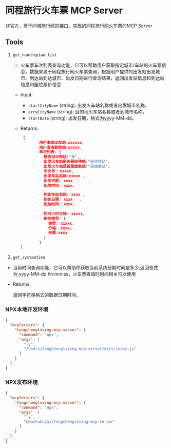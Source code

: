 # 同程旅行火车票 MCP Server

非官方，基于同城旅行网的接口，实现的同程旅行网火车票的MCP Server

## Tools

1. `get_huochepiao_list`
   - 火车票车次列表查询功能，它可以帮助用户获取指定城市/车站的火车票信息，数据来源于同程旅行网火车票查询，根据用户提供的出发站出发城市、到达站到达城市、出发日期进行查询结果，返回出发站信息和到达站信息和座位票价信息
   
   - Input: 
     - `startCityName` (string): 出发火车站名称或者出发城市名称。
     - `arryCityName` (string): 目的地火车站名称或者到城市名称。
     - `startDate` (string): 出发日期，格式为yyyy-MM-dd。
     
   - Returns: 
   
     ```json
      {
             用户查询出发站:xxxxxx,
             用户查询到达站:xxxxx,
             车次列表: {
               是否当日到达:"是",
               出发火车站是否是经停站:"是经停站",
               出发火车站是否是始发站:"是始发站",
               车次号: xxxxx,
               出发车站名称:xxxxx	,
               出发日期: xxxx		,
               出发时间: xxxx,
     
               到达车站名称: xxxx	,
               到达日期: xxxx	,
               到达时间: xxxx,
             
               历时小时分钟: xxxxx,
               座位类型: {
                 类型: xxxxx,
                 价格: xxxx,
                 余票:xxxx
               }
             }
     }
     ```
 2. `get_systemtime`
   - 当前时间查询功能，它可以帮助你获取当前系统日期时间是多少,返回格式为:yyyy-MM-dd hh:mm:ss，火车票查询时时间相关可以使用

   - Returns:

     返回字符串格式的数据日期时间。     

### NPX本地开发环境

```json
{
  "mcpServers": {
    "tongchenglvxing-mcp-server": {
      "command": "npx",
      "args": [
        "-y",
        "/Users/tongchenglvxing-mcp-server/dist/index.js"
      ]
    }
  }
}
```

### NPX发布环境

```json
{
  "mcpServers": {
    "tongchenglvxing-mcp-server": {
      "command": "npx",
      "args": [
        "-y",
        "@wuchubuzai/tongchenglvxing-mcp-server"
      ]
    }
  }
}
```

